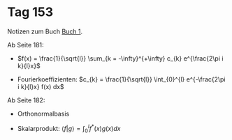 # Tag 153

Notizen zum Buch [Buch 1](../Buch1.md).

Ab Seite 181:
* $f(x) = \frac{1}{\sqrt{l}} \sum_{k = -\infty}^{+\infty} c_{k} e^{\frac{2\pi i k}{l}x}$

* Fourierkoeffizienten: $c_{k} = \frac{1}{\sqrt{l}} \int_{0}^{l} e^{-\frac{2\pi i k}{l}x} f(x) dx$

Ab Seite 182:
* Orthonormalbasis

* Skalarprodukt: $\langle f | g \rangle = \int_{0}^{l} f^*(x) g(x) dx$
